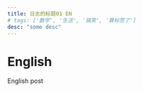 ```yaml
---
title: 日志的标题01 EN
# tags: ['数学', '生活', '搞笑', '算标签了']
desc: "some desc"
---
```


# English

English post
